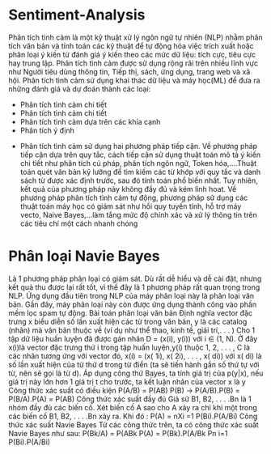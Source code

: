 # Sentiment-Analysis
Phân tích tình cảm là một kỹ thuật xử lý ngôn ngữ tự nhiên (NLP) nhằm phân
tích văn bản và tính toán các kỹ thuật để tự động hóa việc trích xuất hoặc phân loại ý
kiến từ đánh giá ý kiến theo các mức dữ liệu: tích cực, tiêu cực hay trung lập. Phân
tích tình cảm được sử dụng rộng rãi trên nhiều lĩnh vực như Người tiêu dùng thông tin,
Tiếp thị, sách, ứng dụng, trang web và xã hội.
Phân tích tình cảm sử dụng khai thác dữ liệu và máy học(ML) để đưa ra những đánh
giá và dự đoán thành các loại:
+ Phân tích tình cảm chi tiết
+ Phân tích tình cảm chi tiết
+ Phân tích tình cảm dựa trên các khía cạnh
+ Phân tích ý định
- Phân tích tình cảm sử dụng hai phương pháp tiếp cận. Về phương pháp tiếp cận
dựa trên quy tắc, cách tiếp cận sử dụng thuật toán mô tả ý kiến chi tiết như phân tích
cú pháp, phân tích ngôn ngữ, Token hóa,....Thuật toán quét văn bản kỹ lưỡng để tìm
kiếm các từ khớp với quy tắc và danh sách từ được xác định trước, sau đó tính toán
phổ biến nhất. Tuy nhiên, kết quả của phương pháp này không đầy đủ và kém linh
hoat. Về phương pháp phân tích tình cảm tự động, phương pháp sử dụng các thuật
toán máy học có giám sát như hồi quy tuyến tính, hỗ trợ máy vecto, Naive Bayes,...làm
tắng mức độ chính xác và xử lý thông tin trên các tiêu chí một cách nhanh chóng
# Phân loại Navie Bayes 
Là 1 phương pháp phân loại có giám sát. Dù rất dễ hiểu và dễ cài đặt, nhưng kết
quả thu được lại rất tốt, vì thế đây là 1 phương pháp rất quan trọng trong NLP. Ứng
dụng đầu tiên trong NLP của máy phân loại này là phân loại văn bản. Gần đây, máy
phân loại này còn được ứng dụng thành công vào phần mềm lọc spam tự động.
Bài toán phân loại văn bản
Định nghĩa vector đặc trưng x biểu diễn số lần xuất hiện các từ trong văn bản, y là các
catalog (nhãn) mà văn bản thuộc về (ví dụ như thể thao, kinh tế, giải trí,. . . )
Cho 1 tập dữ liệu huấn luyện đã được gán nhãn D = (x(i), y(i)) với i ∈ (1, N). Ở
đây x(i)là vector đặc trưng thứ i trong tập huấn luyện,y(i) thuộc 1, 2, . . . , C là các nhãn
tương ứng với vector đó, x(i) = (x( 1i), x( 2i), . . . , x( di)) với x( di) là số lần xuất hiện của từ thứ
d trong từ điển (ta sẽ tiến hành gắn số thứ tự với từ, nên sẽ gọi là từ d).
Áp dụng công thứ Bayes, ta tính giá trị của p(y|x), nếu giá trị này lớn hơn 1 giá
trị t cho trước, ta kết luận nhãn của vector x là y
Công thức xác suất có điều kiện
P(A/B) = P(AB)
P(B) → P(A/B).P(B) = P(B/A).P(A) = P(AB)
Công thức xác suất đầy đủ
Giả sử B1, B2, . . . .Bn là 1 nhóm đầy đủ các biến cố. Xét biến cố A sao cho A xảy
ra chỉ khi một trong các biến cố B1, B2, . . . .Bn xảy ra. Khi đó :
P(A) =
nXi
=1
P(Bi).P(A/Bi)
Công thức xác suất Navie Bayes
Tử các công thức trên, ta có công thức xác suất Navie Bayes như sau:
P(Bk/A) = P(ABk
P(A) =
P(Bk).P(A/Bk
Pn i=1 P(Bi).P(A/Bi)
